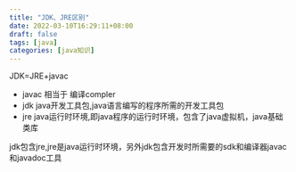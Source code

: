 ```yaml
---
title: "JDK、JRE区别"
date: 2022-03-10T16:29:11+08:00
draft: false
tags: [java]
categories: [java知识]
---
```

JDK=JRE+javac

* javac 相当于 编译compler
* jdk java开发工具包,java语言编写的程序所需的开发工具包
* jre java运行时环境,即java程序的运行时环境，包含了java虚拟机，java基础类库

jdk包含jre,jre是java运行时环境，另外jdk包含开发时所需要的sdk和编译器javac和javadoc工具

